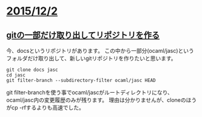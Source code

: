 # <a name="2"></a> [2015/12/2](#2)

## <a name="2-1"></a> [gitの一部だけ取り出してリポジトリを作る](http://hsk.github.io/diary/201512#2-1)

今、docsというリポジトリがあります。
この中から一部分(ocaml/jasc)というフォルダだけ取り出して、新しいgitリポジトリを作りたいと思います。

	git clone docs jasc
	cd jasc
	git filter-branch --subdirectory-filter ocaml/jasc HEAD

git filter-branchを使う事でocaml/jascがルートディレクトリになり、ocaml/jasc内の変更履歴のみが残ります。
理由は分かりませんが、cloneのほうがcp -rfするよりも高速でした。
